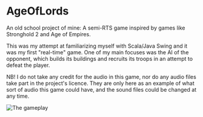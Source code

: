 # AgeOfLords
An old school project of mine: A semi-RTS game inspired by games like Stronghold 2 and Age of Empires.

This was my attempt at familiarizing myself with Scala/Java Swing and it was my first "real-time" game. One of my main focuses was the AI of the opponent, which builds its buildings and recruits its troops in an attempt to defeat the player.

NB! I do not take any credit for the audio in this game, nor do any audio files take part in the project's licence. They are only here as an example of what sort of audio this game could have, and the sound files could be changed at any time.

![The gameplay](http://i.imgur.com/zRYifOZ.png "The gameplay")
